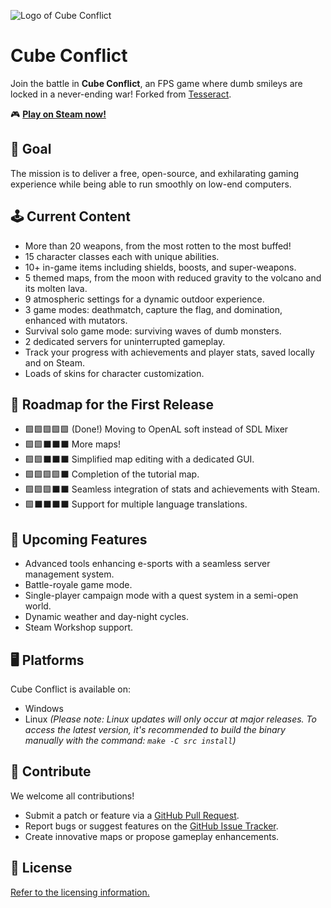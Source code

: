 ![Logo of Cube Conflict](https://www.cube-conflict.com/images/logo.png) 
# Cube Conflict 

Join the battle in **Cube Conflict**, an FPS game where dumb smileys are locked in a never-ending war! Forked from [Tesseract](http://tesseract.gg).

🎮 **[Play on Steam now!](https://store.steampowered.com/app/1454700/Cube_Conflict/)**

## 🎯 Goal
The mission is to deliver a free, open-source, and exhilarating gaming experience while being able to run smoothly on low-end computers.

## 🕹 Current Content
- More than 20 weapons, from the most rotten to the most buffed!
- 15 character classes each with unique abilities.
- 10+ in-game items including shields, boosts, and super-weapons.
- 5 themed maps, from the moon with reduced gravity to the volcano and its molten lava.
- 9 atmospheric settings for a dynamic outdoor experience.
- 3 game modes: deathmatch, capture the flag, and domination, enhanced with mutators.
- Survival solo game mode: surviving waves of dumb monsters.
- 2 dedicated servers for uninterrupted gameplay.
- Track your progress with achievements and player stats, saved locally and on Steam.
- Loads of skins for character customization.

## 🚧 Roadmap for the First Release
- 🟩🟩🟩🟩🟩 (Done!) Moving to OpenAL soft instead of SDL Mixer
- 🟩🟩⬛⬛⬛ More maps!
- 🟩🟩⬛⬛⬛ Simplified map editing with a dedicated GUI.
- 🟩🟩🟩🟩⬛ Completion of the tutorial map.
- 🟩🟩🟩⬛⬛ Seamless integration of stats and achievements with Steam.
- 🟩⬛⬛⬛⬛ Support for multiple language translations.

## 📅 Upcoming Features
- Advanced tools enhancing e-sports with a seamless server management system.
- Battle-royale game mode.
- Single-player campaign mode with a quest system in a semi-open world.
- Dynamic weather and day-night cycles.
- Steam Workshop support.

## 🖥 Platforms
Cube Conflict is available on:
- Windows
- Linux *(Please note: Linux updates will only occur at major releases. To access the latest version, it's recommended to build the binary manually with the command: `make -C src install`)*

## 🤝 Contribute
We welcome all contributions!
- Submit a patch or feature via a [GitHub Pull Request](https://github.com/CubeConflict/Cube-Conflict/pulls).
- Report bugs or suggest features on the [GitHub Issue Tracker](https://github.com/CubeConflict/Cube-Conflict/issues).
- Create innovative maps or propose gameplay enhancements.

## 📜 License
[Refer to the licensing information.](https://github.com/Big-Onche/Cube-Conflict/tree/master/licenses)
